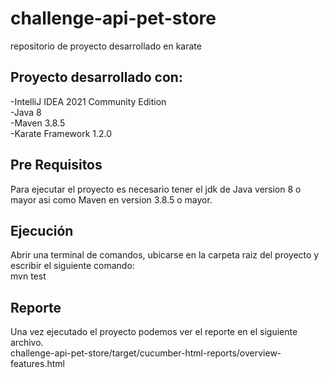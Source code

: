 # challenge-api-pet-store
repositorio de proyecto desarrollado en karate

## Proyecto desarrollado con:
-IntelliJ IDEA 2021 Community Edition <br>
-Java 8 <br>
-Maven 3.8.5 <br>
-Karate Framework 1.2.0 <br>

## Pre Requisitos
Para ejecutar el proyecto es necesario tener el jdk de Java version 8 o mayor asi como Maven en version 3.8.5 o mayor.

## Ejecución
Abrir una terminal de comandos, ubicarse en la carpeta raiz del proyecto y escribir el siguiente comando:<br>
mvn test

## Reporte
Una vez ejecutado el proyecto podemos ver el reporte en el siguiente archivo.<br>
challenge-api-pet-store/target/cucumber-html-reports/overview-features.html
